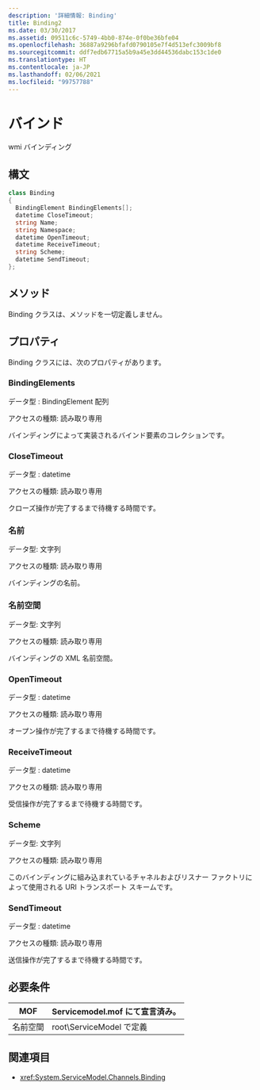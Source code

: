 ```yaml
---
description: '詳細情報: Binding'
title: Binding2
ms.date: 03/30/2017
ms.assetid: 09511c6c-5749-4bb0-874e-0f0be36bfe04
ms.openlocfilehash: 36887a9296bfafd0790105e7f4d513efc3009bf8
ms.sourcegitcommit: ddf7edb67715a5b9a45e3dd44536dabc153c1de0
ms.translationtype: HT
ms.contentlocale: ja-JP
ms.lasthandoff: 02/06/2021
ms.locfileid: "99757788"
---
```

# <a name="binding"></a>バインド

wmi バインディング  
  
## <a name="syntax"></a>構文  
  
```csharp
class Binding  
{  
  BindingElement BindingElements[];  
  datetime CloseTimeout;  
  string Name;  
  string Namespace;  
  datetime OpenTimeout;  
  datetime ReceiveTimeout;  
  string Scheme;  
  datetime SendTimeout;  
};  
```  
  
## <a name="methods"></a>メソッド  

 Binding クラスは、メソッドを一切定義しません。  
  
## <a name="properties"></a>プロパティ  

 Binding クラスには、次のプロパティがあります。  
  
### <a name="bindingelements"></a>BindingElements  

 データ型 : BindingElement 配列  
  
 アクセスの種類: 読み取り専用  
  
 バインディングによって実装されるバインド要素のコレクションです。  
  
### <a name="closetimeout"></a>CloseTimeout  

 データ型 : datetime  
  
 アクセスの種類: 読み取り専用  
  
 クローズ操作が完了するまで待機する時間です。  
  
### <a name="name"></a>名前  

 データ型: 文字列  
  
 アクセスの種類: 読み取り専用  
  
 バインディングの名前。  
  
### <a name="namespace"></a>名前空間  

 データ型: 文字列  
  
 アクセスの種類: 読み取り専用  
  
 バインディングの XML 名前空間。  
  
### <a name="opentimeout"></a>OpenTimeout  

 データ型 : datetime  
  
 アクセスの種類: 読み取り専用  
  
 オープン操作が完了するまで待機する時間です。  
  
### <a name="receivetimeout"></a>ReceiveTimeout  

 データ型 : datetime  
  
 アクセスの種類: 読み取り専用  
  
 受信操作が完了するまで待機する時間です。  
  
### <a name="scheme"></a>Scheme  

 データ型: 文字列  
  
 アクセスの種類: 読み取り専用  
  
 このバインディングに組み込まれているチャネルおよびリスナー ファクトリによって使用される URI トランスポート スキームです。  
  
### <a name="sendtimeout"></a>SendTimeout  

 データ型 : datetime  
  
 アクセスの種類: 読み取り専用  
  
 送信操作が完了するまで待機する時間です。  
  
## <a name="requirements"></a>必要条件  
  
|MOF|Servicemodel.mof にて宣言済み。|  
|---------|-----------------------------------|  
|名前空間|root\ServiceModel で定義|  
  
## <a name="see-also"></a>関連項目

- <xref:System.ServiceModel.Channels.Binding>
